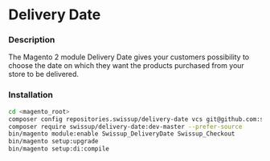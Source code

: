 # Delivery Date

### Description

The Magento 2 module Delivery Date gives your customers possibility to choose the date on which they want the products purchased from your store to be delivered.

### Installation

```bash
cd <magento_root>
composer config repositories.swissup/delivery-date vcs git@github.com:swissup/delivery-date.git
composer require swissup/delivery-date:dev-master --prefer-source
bin/magento module:enable Swissup_DeliveryDate Swissup_Checkout
bin/magento setup:upgrade
bin/magento setup:di:compile
```
